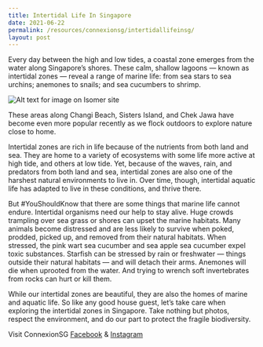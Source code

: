 ```yaml
---
title: Intertidal Life In Singapore
date: 2021-06-22
permalink: /resources/connexionsg/intertidallifeinsg/
layout: post
---
```

Every day between the high and low tides, a coastal zone emerges from the water along Singapore’s shores. These calm, shallow lagoons — known as intertidal zones — reveal a range of marine life: from sea stars to sea urchins; anemones to snails; and sea cucumbers to shrimp.

![Alt text for image on Isomer site](/images/intertidal-life2.jpeg)

These areas along Changi Beach, Sisters Island, and Chek Jawa have become even more popular recently as we flock outdoors to explore nature close to home.

Intertidal zones are rich in life because of the nutrients from both land and sea. They are home to a variety of ecosystems with some life more active at high tide, and others at low tide. Yet, because of the waves, rain, and predators from both land and sea, intertidal zones are also one of the harshest natural environments to live in. Over time, though, intertidal aquatic life has adapted to live in these conditions, and thrive there.

But #YouShouldKnow that there are some things that marine life cannot endure. Intertidal organisms need our help to stay alive. Huge crowds trampling over sea grass or shores can upset the marine habitats. Many animals become distressed and are less likely to survive when poked, prodded, picked up, and removed from their natural habitats. When stressed, the pink wart sea cucumber and sea apple sea cucumber expel toxic substances. Starfish can be stressed by rain or freshwater — things outside their natural habitats — and will detach their arms. Anemones will die when uprooted from the water. And trying to wrench soft invertebrates from rocks can hurt or kill them.

While our intertidal zones are beautiful, they are also the homes of marine and aquatic life. So like any good house guest, let’s take care when exploring the intertidal zones in Singapore. Take nothing but photos, respect the environment, and do our part to protect the fragile biodiversity.

Visit ConnexionSG [Facebook](https://www.facebook.com/ConnexionSG) & [Instagram](https://www.instagram.com/connexionsg/)
